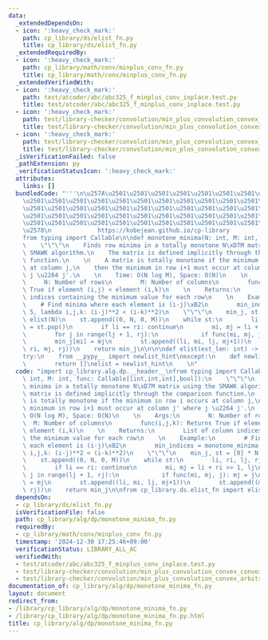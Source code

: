 ```yaml
---
data:
  _extendedDependsOn:
  - icon: ':heavy_check_mark:'
    path: cp_library/ds/elist_fn.py
    title: cp_library/ds/elist_fn.py
  _extendedRequiredBy:
  - icon: ':heavy_check_mark:'
    path: cp_library/math/conv/minplus_conv_fn.py
    title: cp_library/math/conv/minplus_conv_fn.py
  _extendedVerifiedWith:
  - icon: ':heavy_check_mark:'
    path: test/atcoder/abc/abc325_f_minplus_conv_inplace.test.py
    title: test/atcoder/abc/abc325_f_minplus_conv_inplace.test.py
  - icon: ':heavy_check_mark:'
    path: test/library-checker/convolution/min_plus_convolution_convex_arbitrary.test.py
    title: test/library-checker/convolution/min_plus_convolution_convex_arbitrary.test.py
  - icon: ':heavy_check_mark:'
    path: test/library-checker/convolution/min_plus_convolution_convex_convex.test.py
    title: test/library-checker/convolution/min_plus_convolution_convex_convex.test.py
  _isVerificationFailed: false
  _pathExtension: py
  _verificationStatusIcon: ':heavy_check_mark:'
  attributes:
    links: []
  bundledCode: "'''\n\u257A\u2501\u2501\u2501\u2501\u2501\u2501\u2501\u2501\u2501\u2501\
    \u2501\u2501\u2501\u2501\u2501\u2501\u2501\u2501\u2501\u2501\u2501\u2501\u2501\
    \u2501\u2501\u2501\u2501\u2501\u2501\u2501\u2501\u2501\u2501\u2501\u2501\u2501\
    \u2501\u2501\u2501\u2501\u2501\u2501\u2501\u2501\u2501\u2501\u2501\u2501\u2501\
    \u2501\u2501\u2501\u2501\u2501\u2501\u2501\u2501\u2501\u2501\u2501\u2501\u2501\
    \u2578\n             https://kobejean.github.io/cp-library               \n'''\n\
    from typing import Callable\n\ndef monotone_minima(N: int, M: int, func: Callable[[int,int,int],bool]):\n\
    \    \"\"\"\n    Finds row minima in a totally monotone N\xD7M matrix using the\
    \ SMAWK algorithm.\n    The matrix is defined implicitly through the comparison\
    \ function.\n    \n    A matrix is totally monotone if the minimum in row i occurs\
    \ at column j,\n    then the minimum in row i+1 must occur at column j' where\
    \ j \u2264 j'.\n    \n    Time: O(N log M), Space: O(N)\n    \n    Args:\n   \
    \     N: Number of rows\n        M: Number of columns\n        func(i,j,k): Returns\
    \ True if element (i,j) < element (i,k)\n    \n    Returns:\n        List of column\
    \ indices containing the minimum value for each row\n    \n    Example:\n    \
    \    # Find minima where each element is (i-j)\xB2\n        min_indices = monotone_minima(5,\
    \ 5, lambda i,j,k: (i-j)**2 < (i-k)**2)\n    \"\"\"\n    min_j, st = [0] * N,\
    \ elist(N)\n    st.append((0, N, 0, M))\n    while st:\n        li, ri, lj, rj\
    \ = st.pop()\n        if li == ri: continue\n        mi, mj = li + ri >> 1, lj\n\
    \        for j in range(lj + 1, rj):\n            if func(mi, mj, j): mj = j\n\
    \        min_j[mi] = mj\n        st.append((li, mi, lj, mj+1))\n        st.append((mi+1,\
    \ ri, mj, rj))\n    return min_j\n\n\n\ndef elist(est_len: int) -> list: ...\n\
    try:\n    from __pypy__ import newlist_hint\nexcept:\n    def newlist_hint(hint):\n\
    \        return []\nelist = newlist_hint\n    \n"
  code: "import cp_library.alg.dp.__header__\nfrom typing import Callable\n\ndef monotone_minima(N:\
    \ int, M: int, func: Callable[[int,int,int],bool]):\n    \"\"\"\n    Finds row\
    \ minima in a totally monotone N\xD7M matrix using the SMAWK algorithm.\n    The\
    \ matrix is defined implicitly through the comparison function.\n    \n    A matrix\
    \ is totally monotone if the minimum in row i occurs at column j,\n    then the\
    \ minimum in row i+1 must occur at column j' where j \u2264 j'.\n    \n    Time:\
    \ O(N log M), Space: O(N)\n    \n    Args:\n        N: Number of rows\n      \
    \  M: Number of columns\n        func(i,j,k): Returns True if element (i,j) <\
    \ element (i,k)\n    \n    Returns:\n        List of column indices containing\
    \ the minimum value for each row\n    \n    Example:\n        # Find minima where\
    \ each element is (i-j)\xB2\n        min_indices = monotone_minima(5, 5, lambda\
    \ i,j,k: (i-j)**2 < (i-k)**2)\n    \"\"\"\n    min_j, st = [0] * N, elist(N)\n\
    \    st.append((0, N, 0, M))\n    while st:\n        li, ri, lj, rj = st.pop()\n\
    \        if li == ri: continue\n        mi, mj = li + ri >> 1, lj\n        for\
    \ j in range(lj + 1, rj):\n            if func(mi, mj, j): mj = j\n        min_j[mi]\
    \ = mj\n        st.append((li, mi, lj, mj+1))\n        st.append((mi+1, ri, mj,\
    \ rj))\n    return min_j\n\nfrom cp_library.ds.elist_fn import elist"
  dependsOn:
  - cp_library/ds/elist_fn.py
  isVerificationFile: false
  path: cp_library/alg/dp/monotone_minima_fn.py
  requiredBy:
  - cp_library/math/conv/minplus_conv_fn.py
  timestamp: '2024-12-30 17:25:46+09:00'
  verificationStatus: LIBRARY_ALL_AC
  verifiedWith:
  - test/atcoder/abc/abc325_f_minplus_conv_inplace.test.py
  - test/library-checker/convolution/min_plus_convolution_convex_convex.test.py
  - test/library-checker/convolution/min_plus_convolution_convex_arbitrary.test.py
documentation_of: cp_library/alg/dp/monotone_minima_fn.py
layout: document
redirect_from:
- /library/cp_library/alg/dp/monotone_minima_fn.py
- /library/cp_library/alg/dp/monotone_minima_fn.py.html
title: cp_library/alg/dp/monotone_minima_fn.py
---
```

